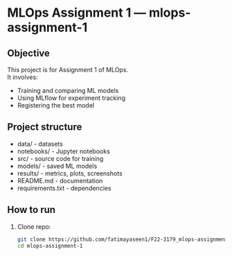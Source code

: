 # MLOps Assignment 1 — mlops-assignment-1

## Objective
This project is for Assignment 1 of MLOps.  
It involves:
- Training and comparing ML models
- Using MLflow for experiment tracking
- Registering the best model

## Project structure
- data/ - datasets
- notebooks/ - Jupyter notebooks
- src/ - source code for training
- models/ - saved ML models
- results/ - metrics, plots, screenshots
- README.md - documentation
- requirements.txt - dependencies

## How to run
1. Clone repo:
   ```bash
   git clone https://github.com/fatimayaseen1/F22-3179_mlops-assignment-1.git
   cd mlops-assignment-1